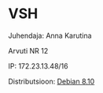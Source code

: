 # VSH
Juhendaja: Anna Karutina

Arvuti NR 12

IP: 172.23.13.48/16

Distributsioon: [Debian 8.10](https://cdimage.debian.org/cdimage/archive/8.10.0/amd64/iso-cd/)
